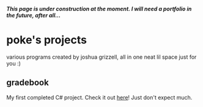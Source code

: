 <i><b>This page is under construction at the moment. I will need a portfolio in the future, after all...</b></i>

# poke's projects
various programs created by joshua grizzell, all in one neat lil space just for you :)

## gradebook
My first completed C# project. Check it out [here](https://github.com/pokevii/gradebook)! Just don't expect much.


